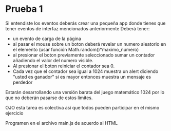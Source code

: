 # Prueba 1
Si entendiste los eventos deberás crear una pequeña app donde tienes que tener eventos de interfaz mencionados anteriormente
Deberá tener:
- un evento de carga de la página
- al pasar el mouse sobre un boton deberá revelar un numero aleatorio en el elemento (usar función Math.random()*maximo_numero)
- al presionar el boton previamente seleccionado sumar un contador añadiendo el valor del numero visible.
- Al presionar el boton reiniciar el contador sea 0.
- Cada vez que el contador sea igual a 1024 muestra un alert diciendo "usted es ganador" si es mayor entonces muestra un mensaje es perdedor

Estarán desarrollando una versión barata del juego matemático 1024 por lo que no deberán pasarse de estos limites.

OJO esta tarea es colectiva así que todos pueden participar en el mismo ejercicio

Programen en el archivo main.js de acuerdo al HTML
